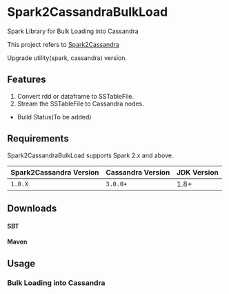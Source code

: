 # Spark2CassandraBulkLoad

Spark Library for Bulk Loading into Cassandra

This project refers to [Spark2Cassandra](https://github.com/jparkie/Spark2Cassandra)

Upgrade utility(spark, cassandra) version.

## Features

1. Convert rdd or dataframe to SSTableFile.
2. Stream the SSTableFile to Cassandra nodes.

- Build Status(To be added)

## Requirements

Spark2CassandraBulkLoad supports Spark 2.x and above.

| Spark2Cassandra Version | Cassandra Version | JDK Version |
| ------------------------| ----------------- | ----------- |
| `1.0.X`                 | `3.0.0+`          | 1.8+        |

## Downloads

#### SBT

#### Maven

## Usage

### Bulk Loading into Cassandra

```scala

```